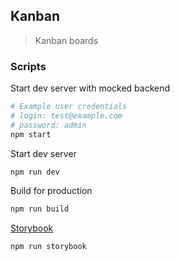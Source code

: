 ## Kanban

> Kanban boards

### Scripts

Start dev server with mocked backend

```sh
# Example user credentials
# login: test@example.com
# password: admin
npm start
```

Start dev server

```sh
npm run dev
```

Build for production

```sh
npm run build
```

[Storybook](https://github.com/storybookjs/storybook)

```sh
npm run storybook
```
